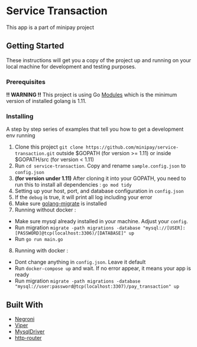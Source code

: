 # Service Transaction

This app is a part of minipay project

## Getting Started

These instructions will get you a copy of the project up and running on your local machine for development and testing purposes.

### Prerequisites

**!! WARNING !!** This project is using Go [Modules](https://blog.golang.org/using-go-modules) which is the minimum version of installed golang is 1.11. 

### Installing

A step by step series of examples that tell you how to get a development env running

1. Clone this project `git clone https://github.com/minipay/service-transaction.git` outside $GOPATH (for version >= 1.11) or inside $GOPATH/src (for version < 1.11)
2. Run `cd service-transaction`. Copy and rename `sample.config.json` to `config.json` 
3. **(for version under 1.11)** After cloning it into your GOPATH, you need to run this to install all dependencies :
`go mod tidy`
4. Setting up your host, port, and database configuration in `config.json`
5. If the `debug` is true, it will print all log including your error
6. Make sure [golang-migrate](https://github.com/golang-migrate/migrate) is installed
7. Running without docker : </br>

- Make sure mysql already installed in your machine. Adjust your `config`. </br>
- Run migration `migrate -path migrations -database "mysql://[USER]:[PASSWORD]@tcp(localhost:3306)/[DATABASE]" up` </br>
- Run `go run main.go` </br>

8. Running with docker : </br>

- Dont change anything in `config.json`. Leave it default </br>
- Run `docker-compose up` and wait. If no error appear, it means your app is ready </br>
- Run migration `migrate -path migrations -database "mysql://user:password@tcp(localhost:3307)/pay_transaction" up`


## Built With

* [Negroni](https://github.com/urfave/negroni)
* [Viper](https://github.com/spf13/viper)
* [MysqlDriver](https://github.com/go-sql-driver/mysql)
* [http-router](https://github.com/julienschmidt/httprouter)